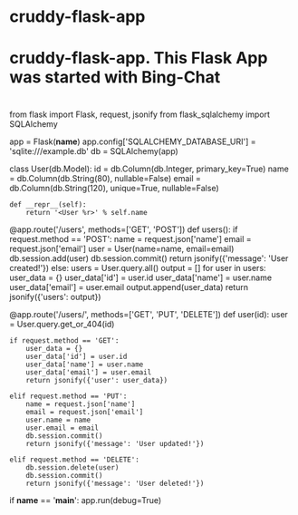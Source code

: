 # cruddy-flask-app
# cruddy-flask-app. This Flask App was started with Bing-Chat 
# 
from flask import Flask, request, jsonify
from flask_sqlalchemy import SQLAlchemy

app = Flask(__name__)
app.config['SQLALCHEMY_DATABASE_URI'] = 'sqlite:///example.db'
db = SQLAlchemy(app)

class User(db.Model):
    id = db.Column(db.Integer, primary_key=True)
    name = db.Column(db.String(80), nullable=False)
    email = db.Column(db.String(120), unique=True, nullable=False)

    def __repr__(self):
        return '<User %r>' % self.name

@app.route('/users', methods=['GET', 'POST'])
def users():
    if request.method == 'POST':
        name = request.json['name']
        email = request.json['email']
        user = User(name=name, email=email)
        db.session.add(user)
        db.session.commit()
        return jsonify({'message': 'User created!'})
    else:
        users = User.query.all()
        output = []
        for user in users:
            user_data = {}
            user_data['id'] = user.id
            user_data['name'] = user.name
            user_data['email'] = user.email
            output.append(user_data)
        return jsonify({'users': output})

@app.route('/users/<id>', methods=['GET', 'PUT', 'DELETE'])
def user(id):
    user = User.query.get_or_404(id)

    if request.method == 'GET':
        user_data = {}
        user_data['id'] = user.id
        user_data['name'] = user.name
        user_data['email'] = user.email
        return jsonify({'user': user_data})

    elif request.method == 'PUT':
        name = request.json['name']
        email = request.json['email']
        user.name = name
        user.email = email
        db.session.commit()
        return jsonify({'message': 'User updated!'})

    elif request.method == 'DELETE':
        db.session.delete(user)
        db.session.commit()
        return jsonify({'message': 'User deleted!'})

if __name__ == '__main__':
    app.run(debug=True)
